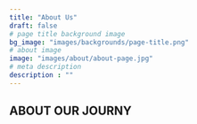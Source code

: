 ```yaml
---
title: "About Us"
draft: false
# page title background image
bg_image: "images/backgrounds/page-title.png"
# about image
image: "images/about/about-page.jpg"
# meta description
description : ""
---
```


## ABOUT OUR JOURNY


